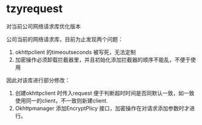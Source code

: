 # tzyrequest
对当前公司网络请求库优化版本

公司当前的网络请求库，目前为止发现两个问题：
1. okhttpclient 的timeoutseconds 被写死，无法定制
2. 加密操作必须卸载拦截器里，并且初始化添加拦截器的顺序不能乱，不便于使用

因此对该库进行部分修改：
1. 创建okhttpclient 时传入request 便于判断超时时间是否同默认一致，如一致使用同一的client，不一致则新建client.
2. Okhttpmanager 添加EncryptPlicy 接口，加密操作在对请求添加参数时才进行。
